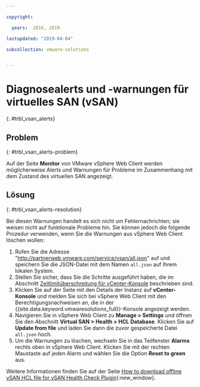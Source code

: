 ```yaml
---

copyright:

  years:  2016, 2019

lastupdated: "2019-04-04"

subcollection: vmware-solutions


---
```


# Diagnosealerts und -warnungen für virtuelles SAN (vSAN)
{: #trbl_vsan_alerts}

## Problem
{: #trbl_vsan_alerts-problem}

Auf der Seite **Monitor** von VMware vSphere Web Client werden möglicherweise Alerts und Warnungen für Probleme im Zusammenhang mit dem Zustand des virtuellen SAN angezeigt.

## Lösung
{: #trbl_vsan_alerts-resolution}

Bei diesen Warnungen handelt es sich nicht um Fehlernachrichten; sie weisen nicht auf funktionale Probleme hin. Sie können jedoch die folgende Prozedur verwenden, wenn Sie die Warnungen aus vSphere Web Client löschen wollen:

1. Rufen Sie die Adresse "http://partnerweb.vmware.com/service/vsan/all.json" auf und speichern Sie die JSON-Datei mit dem Namen `all.json` auf Ihrem lokalen System.
2. Stellen Sie sicher, dass Sie die Schritte ausgeführt haben, die im Abschnitt [Zeitlimitüberschreitung für vCenter-Konsole](/docs/services/vmwaresolutions/vmonic?topic=vmware-solutions-trbl_timeout_vc_console) beschrieben sind.
3. Klicken Sie auf der Seite mit den Details der Instanz auf **vCenter-Konsole** und melden Sie sich bei vSphere Web Client mit den Berechtigungsnachweisen an, die in der {{site.data.keyword.vmwaresolutions_full}}-Konsole angezeigt werden.
4. Navigieren Sie in vSphere Web Client zu **Manage > Settings** und öffnen Sie den Abschnitt **Virtual SAN > Health > HCL Database**. Klicken Sie auf **Update from file** und laden Sie dann die zuvor gespeicherte Datei `all.json` hoch.
5. Um die Warnungen zu löschen, wechseln Sie in das Teilfenster **Alarms** rechts oben in vSphere Web Client. Klicken Sie mit der rechten Maustaste auf jeden Alarm und wählen Sie die Option **Reset to green** aus.

Weitere Informationen finden Sie auf der Seite [How to download offline vSAN HCL file for vSAN Health Check Plugin](https://www.virtuallyghetto.com/2015/05/how-to-download-offline-vsan-hcl-file-for-vsan-health-check-plugin.html){:new_window}.

